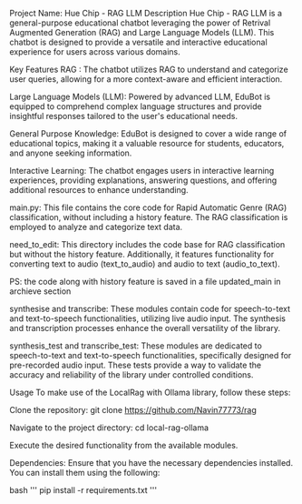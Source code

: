 Project Name: Hue Chip - RAG LLM
Description
Hue Chip - RAG LLM is a general-purpose educational chatbot leveraging the power of Retrival Augmented Generation (RAG)  and Large Language Models (LLM). This chatbot is designed to provide a versatile and interactive educational experience for users across various domains.

Key Features
RAG : The chatbot utilizes RAG  to understand and categorize user queries, allowing for a more context-aware and efficient interaction.

Large Language Models (LLM): Powered by advanced LLM, EduBot is equipped to comprehend complex language structures and provide insightful responses tailored to the user's educational needs.

General Purpose Knowledge: EduBot is designed to cover a wide range of educational topics, making it a valuable resource for students, educators, and anyone seeking information.

Interactive Learning: The chatbot engages users in interactive learning experiences, providing explanations, answering questions, and offering additional resources to enhance understanding.

main.py: This file contains the core code for Rapid Automatic Genre (RAG) classification, without including a history feature. The RAG classification is employed to analyze and categorize text data.

need_to_edit: This directory includes the code base for RAG classification but without the history feature. Additionally, it features functionality for converting text to audio (text_to_audio) and audio to text (audio_to_text).

PS: the code along with history feature is saved in a file updated_main in archieve section

synthesise and transcribe: These modules contain code for speech-to-text and text-to-speech functionalities, utilizing live audio input. The synthesis and transcription processes enhance the overall versatility of the library.

synthesis_test and transcribe_test: These modules are dedicated to speech-to-text and text-to-speech functionalities, specifically designed for pre-recorded audio input. These tests provide a way to validate the accuracy and reliability of the library under controlled conditions.

Usage
To make use of the LocalRag with Ollama library, follow these steps:

Clone the repository: git clone https://github.com/Navin77773/rag

Navigate to the project directory: cd local-rag-ollama

Execute the desired functionality from the available modules.

Dependencies:
Ensure that you have the necessary dependencies installed. You can install them using the following:

bash
'''
pip install -r requirements.txt
'''
